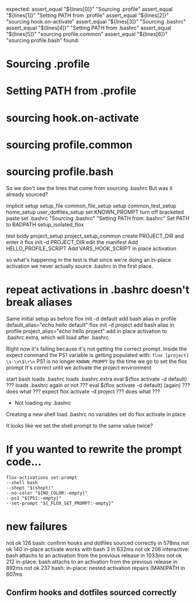 expected:
  assert_equal "${lines[0]}" "Sourcing .profile"
  assert_equal "${lines[1]}" "Setting PATH from .profile"
  assert_equal "${lines[2]}" "sourcing hook.on-activate"
  assert_equal "${lines[3]}" "Sourcing .bashrc"
  assert_equal "${lines[4]}" "Setting PATH from .bashrc"
  assert_equal "${lines[5]}" "sourcing profile.common"
  assert_equal "${lines[6]}" "sourcing profile.bash"
found:
# Sourcing .profile
# Setting PATH from .profile
# sourcing hook.on-activate
# sourcing profile.common
# sourcing profile.bash

So we don't see the lines that come from sourcing .bashrc
But was it already sourced?

implicit setup
setup_file
  common_file_setup
setup
  common_test_setup
  home_setup
  user_dotfiles_setup
    set KNOWN_PROMPT
    turn off bracketed paste
    set .bashrc
    "Sourcing .bashrc"
    "Setting PATH from .bashrc"
    Set PATH to BADPATH
  setup_isolated_flox

test body
project_setup
  project_setup_common
    create PROJECT_DIR and enter it
  flox init -d PROJECT_DIR
edit the manifest
  Add HELLO_PROFILE_SCRIPT
  Add VARS_HOOK_SCRIPT
in place activation

so what's happening in the test is that since we're doing an in-place activation we never actually source .bashrc in the first place.

# repeat activations in .bashrc doesn't break aliases

Same initial setup as before
flox init -d default
  add bash alias in profile
  default_alias="echo hello default"
flox init -d project
  add bash alias in profile
  project_alias="echo hello project"
add in place activation to .bashrc.extra, which will load after .bashrc

Right now it's failing because it's not getting the correct prompt.
Inside the expect command the PS1 variable is getting populated with: `flox [project] \s-\v\$\r\n`
PS1 is no longer `KNOWN_PROMPT` by the time we go to set the flox prompt
It's correct until we activate the project environment

start bash
loads .bashrc
  loads .bashrc.extra
    eval $(flox activate -d default)
      ??? loads .bashrc again or not ???
eval $(flox activate -d default) (again)
  ??? does what ???
expect
  flox activate -d project
    ??? does what ???


- Not loading *my* .bashrc

Creating a new shell
load .bashrc
  no variables set
  do flox activate in place

It looks like we set the shell prompt to the same value twice?

# If you wanted to rewrite the prompt code...
```
flox-activations set-prompt
--shell bash
--shopt "$(shopt)"
--no-color "${NO_COLOR:-empty}"
--ps1 "${PS1:-empty}"
--set-prompt "${_FLOX_SET_PROMPT:-empty}"
```

# new failures

not ok 126 bash: confirm hooks and dotfiles sourced correctly in 578ms
not ok 140 in-place activate works with bash 3 in 632ms
not ok 206 interactive: bash attachs to an activation from the previous release in 1033ms
not ok 212 in-place: bash attachs to an activation from the previous release in 892ms
not ok 237 bash: in-place: nested activation repairs (MAN)PATH in 607ms

## Confirm hooks and dotfiles sourced correctly


